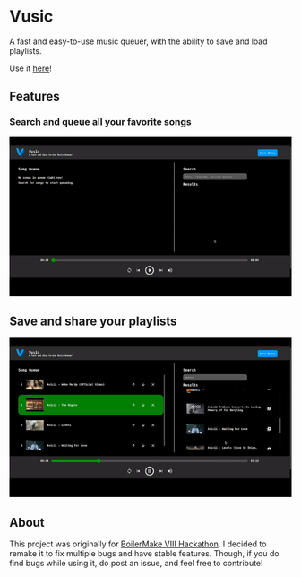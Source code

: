 # Vusic

A fast and easy-to-use music queuer, with the ability to save and load playlists.

Use it [here](https://vusicmusic.herokuapp.com/)!

## Features

### Search and queue all your favorite songs
![](https://github.com/vivCoding/vusic/blob/main/demo/searchQueue.gif)

## Save and share your playlists
![](https://github.com/vivCoding/vusic/blob/main/demo/saveShare.gif)


## About
This project was originally for [BoilerMake VIII Hackathon](https://devpost.com/software/vusic-a3247j). I decided to remake it to fix multiple bugs and have stable features. Though, if you do find bugs while using it, do post an issue, and feel free to contribute!
